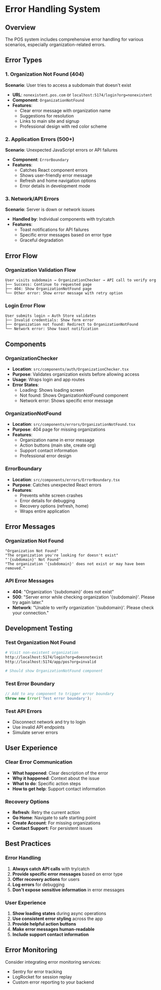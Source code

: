 # Error Handling System

## Overview
The POS system includes comprehensive error handling for various scenarios, especially organization-related errors.

## Error Types

### 1. Organization Not Found (404)
**Scenario**: User tries to access a subdomain that doesn't exist
- **URL**: `nonexistent.pos.com` or `localhost:5174/login?org=nonexistent`
- **Component**: `OrganizationNotFound`
- **Features**:
  - Clear error message with organization name
  - Suggestions for resolution
  - Links to main site and signup
  - Professional design with red color scheme

### 2. Application Errors (500+)
**Scenario**: Unexpected JavaScript errors or API failures
- **Component**: `ErrorBoundary`
- **Features**:
  - Catches React component errors
  - Shows user-friendly error message
  - Refresh and home navigation options
  - Error details in development mode

### 3. Network/API Errors
**Scenario**: Server is down or network issues
- **Handled by**: Individual components with try/catch
- **Features**:
  - Toast notifications for API failures
  - Specific error messages based on error type
  - Graceful degradation

## Error Flow

### Organization Validation Flow
```
User visits subdomain → OrganizationChecker → API call to verify org
├── Success: Continue to requested page
├── 404: Show OrganizationNotFound page
└── Other error: Show error message with retry option
```

### Login Error Flow
```
User submits login → Auth Store validates
├── Invalid credentials: Show form error
├── Organization not found: Redirect to OrganizationNotFound
└── Network error: Show toast notification
```

## Components

### OrganizationChecker
- **Location**: `src/components/auth/OrganizationChecker.tsx`
- **Purpose**: Validates organization exists before allowing access
- **Usage**: Wraps login and app routes
- **Error States**:
  - Loading: Shows loading screen
  - Not found: Shows OrganizationNotFound component
  - Network error: Shows specific error message

### OrganizationNotFound
- **Location**: `src/components/errors/OrganizationNotFound.tsx`
- **Purpose**: 404 page for missing organizations
- **Features**:
  - Organization name in error message
  - Action buttons (main site, create org)
  - Support contact information
  - Professional error design

### ErrorBoundary
- **Location**: `src/components/errors/ErrorBoundary.tsx`
- **Purpose**: Catches unexpected React errors
- **Features**:
  - Prevents white screen crashes
  - Error details for debugging
  - Recovery options (refresh, home)
  - Wraps entire application

## Error Messages

### Organization Not Found
```
"Organization Not Found"
"The organization you're looking for doesn't exist"
"'{subdomain}' Not Found"
"The organization '{subdomain}' does not exist or may have been removed."
```

### API Error Messages
- **404**: "Organization '{subdomain}' does not exist"
- **500**: "Server error while checking organization '{subdomain}'. Please try again later."
- **Network**: "Unable to verify organization '{subdomain}'. Please check your connection."

## Development Testing

### Test Organization Not Found
```bash
# Visit non-existent organization
http://localhost:5174/login?org=doesnotexist
http://localhost:5174/app/pos?org=invalid

# Should show OrganizationNotFound component
```

### Test Error Boundary
```javascript
// Add to any component to trigger error boundary
throw new Error('Test error boundary');
```

### Test API Errors
- Disconnect network and try to login
- Use invalid API endpoints
- Simulate server errors

## User Experience

### Clear Error Communication
- **What happened**: Clear description of the error
- **Why it happened**: Context about the issue
- **What to do**: Specific action steps
- **How to get help**: Support contact information

### Recovery Options
- **Refresh**: Retry the current action
- **Go Home**: Navigate to safe starting point
- **Create Account**: For missing organizations
- **Contact Support**: For persistent issues

## Best Practices

### Error Handling
1. **Always catch API calls** with try/catch
2. **Provide specific error messages** based on error type
3. **Offer recovery actions** for users
4. **Log errors** for debugging
5. **Don't expose sensitive information** in error messages

### User Experience
1. **Show loading states** during async operations
2. **Use consistent error styling** across the app
3. **Provide helpful action buttons**
4. **Make error messages human-readable**
5. **Include support contact information**

## Error Monitoring
Consider integrating error monitoring services:
- Sentry for error tracking
- LogRocket for session replay
- Custom error reporting to your backend
